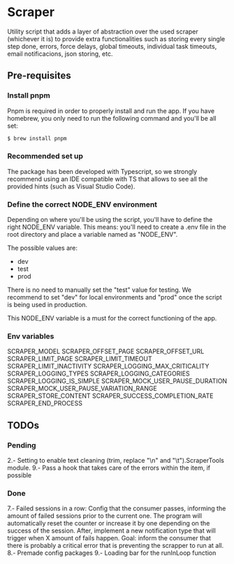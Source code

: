 # Scraper

Utility script that adds a layer of abstraction over the used scraper (whichever it is) to provide extra functionalities such as storing every single step done, errors, force delays, global timeouts, individual task timeouts, email notificacions, json storing, etc.

## Pre-requisites

### Install pnpm

Pnpm is required in order to properly install and run the app. If you have homebrew, you only need to run the following command and you'll be all set:

```bash
$ brew install pnpm
```

### Recommended set up

The package has been developed with Typescript, so we strongly recommend using an IDE compatible with TS that allows to see all the provided hints (such as Visual Studio Code).

### Define the correct NODE_ENV environment

Depending on where you'll be using the script, you'll have to define the right NODE_ENV variable. This means: you'll need to create a .env file in the root directory and place a variable named as "NODE_ENV".

The possible values are:

- dev
- test
- prod

There is no need to manually set the "test" value for testing. We recommend to set "dev" for local environments and "prod" once the script is being used in production.

This NODE_ENV variable is a must for the correct functioning of the app.

### Env variables

SCRAPER_MODEL
SCRAPER_OFFSET_PAGE
SCRAPER_OFFSET_URL
SCRAPER_LIMIT_PAGE
SCRAPER_LIMIT_TIMEOUT
SCRAPER_LIMIT_INACTIVITY
SCRAPER_LOGGING_MAX_CRITICALITY
SCRAPER_LOGGING_TYPES
SCRAPER_LOGGING_CATEGORIES
SCRAPER_LOGGING_IS_SIMPLE
SCRAPER_MOCK_USER_PAUSE_DURATION
SCRAPER_MOCK_USER_PAUSE_VARIATION_RANGE
SCRAPER_STORE_CONTENT
SCRAPER_SUCCESS_COMPLETION_RATE
SCRAPER_END_PROCESS

## TODOs

### Pending

2.- Setting to enable text cleaning (trim, replace "\n" and "\t").ScraperTools module.
9.- Pass a hook that takes care of the errors within the item, if possible

### Done

7.- Failed sessions in a row: Config that the consumer passes, informing the amount of failed sessions prior to the current one. The program will automatically reset the counter or increase it by one depending on the success of the session. After, implement a new notification type that will trigger when X amount of fails happen. Goal: inform the consumer that there is probably a critical error that is preventing the scrapper to run at all.
8.- Premade config packages
9.- Loading bar for the runInLoop function

